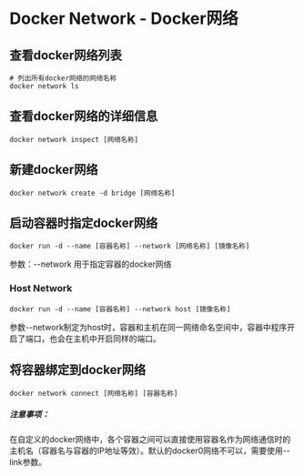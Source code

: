 # Docker  Network - Docker网络

## 查看docker网络列表

```shell
# 列出所有docker网络的网络名称
docker network ls
```

## 查看docker网络的详细信息


```shell
docker network inspect [网络名称]
```

## 新建docker网络

```shell
docker network create -d bridge [网络名称]
```

## 启动容器时指定docker网络

```shell
docker run -d --name [容器名称] --network [网络名称] [镜像名称]
```

参数：--network 用于指定容器的docker网络

### Host Network

```shell
docker run -d --name [容器名称] --network host [镜像名称]
```

参数--network制定为host时，容器和主机在同一网络命名空间中，容器中程序开启了端口，也会在主机中开启同样的端口。

## 将容器绑定到docker网络

```shell
docker network connect [网络名称] [容器名称]
```

##### 注意事项：

​	在自定义的docker网络中，各个容器之间可以直接使用容器名作为网络通信时的主机名（容器名与容器的IP地址等效）。默认的docker0网络不可以，需要使用--link参数。

